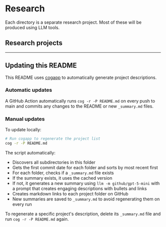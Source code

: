 # Research

Each directory is a separate research project. Most of these will be produced using LLM tools.

## Research projects

<!--[[[cog
import os
import subprocess
import pathlib
from datetime import datetime

# Get all subdirectories with their first commit dates
research_dir = pathlib.Path.cwd()
subdirs_with_dates = []

for d in research_dir.iterdir():
    if d.is_dir() and not d.name.startswith('.'):
        # Get the date of the first commit that touched this directory
        try:
            result = subprocess.run(
                ['git', 'log', '--diff-filter=A', '--follow', '--format=%aI', '--reverse', '--', d.name],
                capture_output=True,
                text=True,
                timeout=5
            )
            if result.returncode == 0 and result.stdout.strip():
                # Parse first line (oldest commit)
                date_str = result.stdout.strip().split('\n')[0]
                commit_date = datetime.fromisoformat(date_str.replace('Z', '+00:00'))
                subdirs_with_dates.append((d.name, commit_date))
            else:
                # No git history, use directory modification time
                subdirs_with_dates.append((d.name, datetime.fromtimestamp(d.stat().st_mtime)))
        except Exception:
            # Fallback to directory modification time
            subdirs_with_dates.append((d.name, datetime.fromtimestamp(d.stat().st_mtime)))

# Sort by date, most recent first
subdirs_with_dates.sort(key=lambda x: x[1], reverse=True)

for dirname, commit_date in subdirs_with_dates:
    folder_path = research_dir / dirname
    readme_path = folder_path / "README.md"
    summary_path = folder_path / "_summary.md"

    date_formatted = commit_date.strftime('%Y-%m-%d')

    # Get GitHub repo URL
    github_url = None
    try:
        result = subprocess.run(
            ['git', 'remote', 'get-url', 'origin'],
            capture_output=True,
            text=True,
            timeout=2
        )
        if result.returncode == 0 and result.stdout.strip():
            origin = result.stdout.strip()
            # Convert SSH URL to HTTPS URL for GitHub
            if origin.startswith('git@github.com:'):
                origin = origin.replace('git@github.com:', 'https://github.com/')
            if origin.endswith('.git'):
                origin = origin[:-4]
            github_url = f"{origin}/tree/main/{dirname}"
    except Exception:
        pass

    if github_url:
        print(f"### [{dirname}]({github_url}) ({date_formatted})\n")
    else:
        print(f"### {dirname} ({date_formatted})\n")

    # Check if summary already exists
    if summary_path.exists():
        # Use cached summary
        with open(summary_path, 'r') as f:
            description = f.read().strip()
            if description:
                print(description)
            else:
                print("*No description available.*")
    elif readme_path.exists():
        # Generate new summary using llm command
        prompt = """Summarize this research project concisely. Write just 1 paragraph (3-5 sentences) followed by an optional short bullet list if there are key findings. Vary your opening - don't start with "This report" or "This research". Include 1-2 links to key tools/projects. Be specific but brief. No emoji."""
        result = subprocess.run(
            ['llm', '-m', 'github/gpt-5-mini', '-s', prompt],
            stdin=open(readme_path),
            capture_output=True,
            text=True,
            timeout=30
        )
        if result.returncode != 0:
            error_msg = f"LLM command failed for {dirname} with return code {result.returncode}"
            if result.stderr:
                error_msg += f"\nStderr: {result.stderr}"
            raise RuntimeError(error_msg)
        if result.stdout.strip():
            description = result.stdout.strip()
            print(description)
            # Save to cache file
            with open(summary_path, 'w') as f:
                f.write(description + '\n')
        else:
            raise RuntimeError(f"LLM command returned no output for {dirname}")
    else:
        print("*No description available.*")

    print()  # Add blank line between entries

]]]-->
<!--[[[end]]]-->

---

## Updating this README

This README uses [cogapp](https://nedbatchelder.com/code/cog/) to automatically generate project descriptions.

### Automatic updates

A GitHub Action automatically runs `cog -r -P README.md` on every push to main and commits any changes to the README or new `_summary.md` files.

### Manual updates

To update locally:

```bash
# Run cogapp to regenerate the project list
cog -r -P README.md
```

The script automatically:
- Discovers all subdirectories in this folder
- Gets the first commit date for each folder and sorts by most recent first
- For each folder, checks if a `_summary.md` file exists
- If the summary exists, it uses the cached version
- If not, it generates a new summary using `llm -m github/gpt-5-mini` with a prompt that creates engaging descriptions with bullets and links
- Creates markdown links to each project folder on GitHub
- New summaries are saved to `_summary.md` to avoid regenerating them on every run

To regenerate a specific project's description, delete its `_summary.md` file and run `cog -r -P README.md` again.
